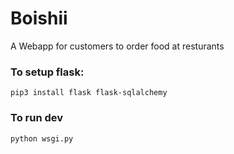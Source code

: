 # Boishii
A Webapp for customers to order food at resturants



### To setup flask: 

```pip3 install flask flask-sqlalchemy```

### To run dev

```python wsgi.py```